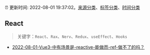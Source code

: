:alarm_clock: 更新时间: 2022-08-01 19:37:02。[来源分类](../README.md)、[标签分类](../TAGS.md)、[时间分类](../TIMELINE.md)

## React


> 关键字：`React`、`Rax`、`Nerv`、`Redux`、`useEffect`、`Hooks`



- [2022-08-01-Vue3-中有场景是-reactive-能做而-ref-做不了的吗？](https://toutiao.io/k/nam21p7) 